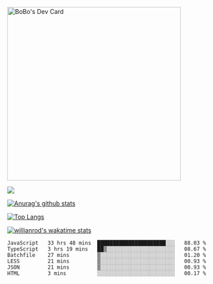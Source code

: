 <a href="https://app.daily.dev/bobostudio"><img src="https://api.daily.dev/devcards/f013586a91f44c6bb48daaad096b5da2.png?r=l9i" width="400" alt="BoBo's Dev Card"/></a>
<!-- <div align="center"><a href="https://app.daily.dev/bobocode"><img src="https://api.daily.dev/devcards/e055a18cb8284958ba546ef75ce2dee9.png?r=4fd" width="400" alt="Lin JinBo's Dev Card"/></a></div> -->

![](https://blog-img-1252233196.cos.ap-guangzhou.myqcloud.com/github-home.png)
     
[![Anurag's github stats](https://github-readme-stats.vercel.app/api?username=BB-Code&count_private=true&show_icons=true)](https://github.com/BB-Code/github-readme-stats)

[![Top Langs](https://github-readme-stats.vercel.app/api/top-langs/?username=BB-Code&layout=compact)](https://github.com/BB-Code/github-readme-stats)

[![willianrod's wakatime stats](https://github-readme-stats.vercel.app/api/wakatime?username=bobocode&layout=compact)](https://github.com/BB-Code/github-readme-stats)

<!--
**BB-Code/BB-Code** is a ✨ _special_ ✨ repository because its `README.md` (this file) appears on your GitHub profile.

Here are some ideas to get you started:

- 🔭 I’m currently working on ...
- 🌱 I’m currently learning ...
- 👯 I’m looking to collaborate on ...
- 🤔 I’m looking for help with ...
- 💬 Ask me about ...
- 📫 How to reach me: ...
- 😄 Pronouns: ...
- ⚡ Fun fact: ...
-->

<!--START_SECTION:waka-->

```text
JavaScript   33 hrs 48 mins  ██████████████████████░░░   88.03 %
TypeScript   3 hrs 19 mins   ██▒░░░░░░░░░░░░░░░░░░░░░░   08.67 %
Batchfile    27 mins         ▒░░░░░░░░░░░░░░░░░░░░░░░░   01.20 %
LESS         21 mins         ▒░░░░░░░░░░░░░░░░░░░░░░░░   00.93 %
JSON         21 mins         ▒░░░░░░░░░░░░░░░░░░░░░░░░   00.93 %
HTML         3 mins          ░░░░░░░░░░░░░░░░░░░░░░░░░   00.17 %
```

<!--END_SECTION:waka-->



